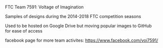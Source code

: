 FTC Team 7591: Voltage of Imagination

Samples of designs during the 2014-2018 FTC competition seasons

Used to be hosted on Google Drive but moving popular images to GitHub for ease of access

facebook page for more team activites: https://www.facebook.com/voi7591/
